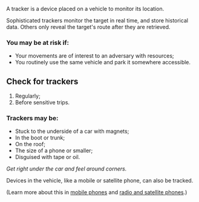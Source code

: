 [Title]: # (Trackers)
[Order]: # (22)

A tracker is a device placed on a vehicle to monitor its location.

Sophisticated trackers monitor the target in real time, and store historical data. Others only reveal the target's route after they are retrieved.

### You may be at risk if:

*	Your movements are of interest to an adversary with resources;
*	You routinely use the same vehicle and park it somewhere accessible. 

## Check for trackers

1. Regularly;
2. Before sensitive trips.

### Trackers may be: 

*	Stuck to the underside of a car with magnets; 
*	In the boot or trunk;
*	On the roof;
*	The size of a phone or smaller;
*	Disguised with tape or oil.

_Get right under the car and feel around corners._

Devices in the vehicle, like a mobile or satellite phone, can also be tracked. 

(Learn more about this in [mobile phones](umbrella://lesson/mobile-phones/0) and [radio and satellite phones](umbrella://lesson/radio-and-satellite-phones/1).) 